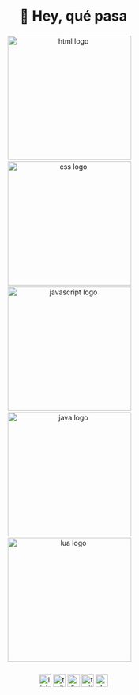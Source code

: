 <h1 align="center">👋 Hey, qué pasa</h1>

###

<div align="center">
  <img src="https://skillicons.dev/icons?i=html" height="250" alt="html logo"  />
  <img width="12" />
  <img src="https://skillicons.dev/icons?i=css" height="250" alt="css logo"  />
  <img width="12" />
  <img src="https://skillicons.dev/icons?i=js" height="250" alt="javascript logo"  />
  <img width="12" />
  <img src="https://skillicons.dev/icons?i=java" height="250" alt="java logo"  />
  <img width="12" />
  <img src="https://skillicons.dev/icons?i=lua" height="250" alt="lua logo"  />
  <img width="12" />
</div>

###

<div align="center">
  <img src="https://img.shields.io/static/v1?message=LinkedIn&logo=linkedin&label=&color=0077B5&logoColor=white&labelColor=&style=for-the-badge" height="25" alt="linkedin logo"  />
  <img src="https://img.shields.io/static/v1?message=Twitter&logo=twitter&label=&color=1DA1F2&logoColor=white&labelColor=&style=for-the-badge" height="25" alt="twitter logo"  />
  <img src="https://img.shields.io/static/v1?message=Discord&logo=discord&label=&color=7289DA&logoColor=white&labelColor=&style=for-the-badge" height="25" alt="discord logo"  />
  <img src="https://img.shields.io/static/v1?message=Twitch&logo=twitch&label=&color=9146FF&logoColor=white&labelColor=&style=for-the-badge" height="25" alt="twitch logo"  />
  <img src="https://img.shields.io/static/v1?message=dev.to&logo=dev.to&label=&color=0A0A0A&logoColor=white&labelColor=&style=for-the-badge" height="25" alt="devto logo"  />
</div>
